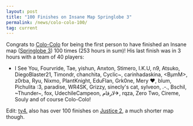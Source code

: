 ```yaml
---
layout: post
title: "100 Finishes on Insane Map Springlobe 3"
permalink: /news/colo-colo-100/
tag: current
---
```


Congrats to [Colo-Colo](https://ddnet.org/players/Colo-45-Colo/) for being the first person to have finished an Insane map ([Springlobe 3](https://ddnet.org/maps/Springlobe-32-3/)) 100 times (253 hours in sum)! His last finish was in 3 hours with a team of 40 players:

- I See You, Fourvride, Tae, yishun, Anxton, Stimero, I.K.U, n9, Atsuko, DiegoBlaster21, Timondr, chanchita, Cyclic~, carinhadaskina, &lt;BµmM&gt;, z0rba, Ryu, Nixmo, PlantKnight, EduFlan, Grk0ne, Mery ♥, blum, Pichulita :3, paradise, WR4SK, Grizzy, sinecly's cat, sylveon, .-., Bschil, ~Thunder~, fox, UdechileCampeon, لارقام✈, rqza, Zero Two, Cireme, Souly and of course Colo-Colo!

Edit: [ty4.](https://ddnet.org/players/ty4-46-/) also has over 100 finishes on [Justice 2](https://ddnet.org/maps/Justice-32-2/), a much shorter map though.
